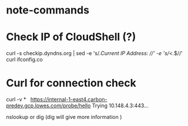 # note-commands

# Check IP of CloudShell (?)	
curl -s checkip.dyndns.org | sed -e 's/.*Current IP Address: //' -e 's/<.*$//'
curl ifconfig.co

# Curl for connection check
curl -v *   https://internal-1-east4.carbon-predev.gcp.lowes.com/probe/hello
Trying 10.148.4.3:443...                                                                    

nslookup or dig (dig will give more information )